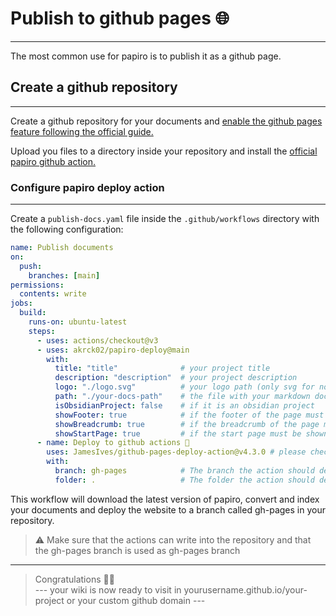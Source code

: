 # Publish to github pages 🌐
---

The most common use for papiro is to publish it as a github page.

## Create a github repository
---

Create a github repository for your documents and [enable the github pages feature following the official guide.](https://docs.github.com/en/pages/getting-started-with-github-pages/creating-a-github-pages-site)

Upload you files to a directory inside your repository and install the [official papiro github action.](https://github.com/marketplace/actions/papiro-deploy)

### Configure papiro deploy action
---

Create a `publish-docs.yaml` file inside the `.github/workflows` directory with the following configuration:

```yaml
name: Publish documents
on:
  push:
    branches: [main]
permissions:
  contents: write
jobs:
  build:
    runs-on: ubuntu-latest
    steps:
      - uses: actions/checkout@v3
      - uses: akrck02/papiro-deploy@main
        with:
          title: "title"              # your project title
          description: "description"  # your project description
          logo: "./logo.svg"          # your logo path (only svg for now)
          path: "./your-docs-path"    # the file with your markdown documents
          isObsidianProject: false    # if it is an obsidian project
          showFooter: true            # if the footer of the page must be shown
          showBreadcrumb: true        # if the breadcrumb of the page must be shown
          showStartPage: true         # if the start page must be shown
      - name: Deploy to github actions 🚀
        uses: JamesIves/github-pages-deploy-action@v4.3.0 # please checkout and give a star to this amazing action.
        with:
          branch: gh-pages            # The branch the action should deploy to.
          folder: .                   # The folder the action should deploy.
```

 This workflow will download the latest version of papiro, convert and index your documents and deploy the website to a branch called gh-pages in your repository.

> ⚠️ Make sure that the actions can write into the repository and that the gh-pages branch is used as gh-pages branch

---

> Congratulations 🎉🎉 <br> --- your wiki is now ready to visit in yourusername.github.io/your-project or your custom github domain ---
